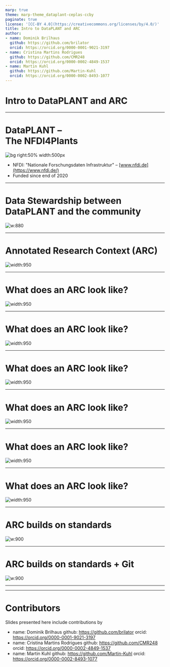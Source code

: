 ```yaml
---
marp: true
theme: marp-theme_dataplant-ceplas-ccby
paginate: true
license: '[CC-BY 4.0](https://creativecommons.org/licenses/by/4.0/)'
title: Intro to DataPLANT and ARC
author:
- name: Dominik Brilhaus
  github: https://github.com/brilator
  orcid: https://orcid.org/0000-0001-9021-3197
- name: Cristina Martins Rodrigues
  github: https://github.com/CMR248
  orcid: https://orcid.org/0000-0002-4849-1537
- name: Martin Kuhl
  github: https://github.com/Martin-Kuhl
  orcid: https://orcid.org/0000-0002-8493-1077
---
```


# Intro to DataPLANT and ARC

---

# DataPLANT &ndash; <br>The NFDI4Plants

![bg right:50% width:500px](./../../public/images-tm/dataplant-taskareas.svg)

- NFDI: "Nationale Forschungsdaten Infrastruktur" &ndash; [www.nfdi.de](https://www.nfdi.de/)
- Funded since end of 2020

---

# Data Stewardship between DataPLANT and the community  <!-- fit -->

![w:880](././../../public/images-tm/ceplas/ceplas-dataplant-collaboration.drawio.png)

---

# Annotated Research Context (ARC)

![width:950](./../../public/images-tm/arc-datacentricintegration.svg)

---

# What does an ARC look like?

![width:950](./../../public/images-tm/arc-fillwithdata-seq1.png)

---

# What does an ARC look like?

![width:950](./../../public/images-tm/arc-fillwithdata-seq2.png)

---

# What does an ARC look like?

![width:950](./../../public/images-tm/arc-fillwithdata-seq3.png)

---

# What does an ARC look like?

![width:950](./../../public/images-tm/arc-fillwithdata-seq4.png)

---

# What does an ARC look like?

![width:950](./../../public/images-tm/arc-fillwithdata-seq5.png)

---

# What does an ARC look like?

![width:950](./../../public/images-tm/arc-fillwithdata-seq6.png)

---

# ARC builds on standards

![w:900](./../../public/images-tm/arc-buildsonstandards1.png)

---

# ARC builds on standards + Git

![w:900](./../../public/images-tm/arc-buildsonstandards2.png)

---

---

# Contributors

Slides presented here include contributions by

- name: Dominik Brilhaus
  github: https://github.com/brilator
  orcid: https://orcid.org/0000-0001-9021-3197
- name: Cristina Martins Rodrigues
  github: https://github.com/CMR248
  orcid: https://orcid.org/0000-0002-4849-1537
- name: Martin Kuhl
  github: https://github.com/Martin-Kuhl
  orcid: https://orcid.org/0000-0002-8493-1077

